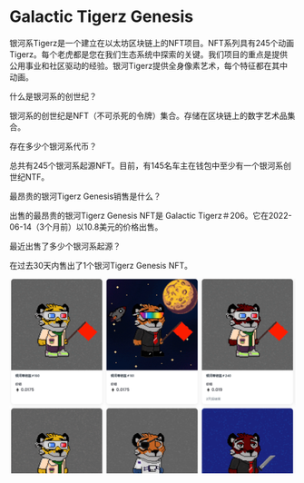 # Galactic Tigerz Genesis

银河系Tigerz是一个建立在以太坊区块链上的NFT项目。NFT系列具有245个动画Tigerz。每个老虎都是您在我们生态系统中探索的关键。我们项目的重点是提供公用事业和社区驱动的经验。银河Tigerz提供全身像素艺术，每个特征都在其中动画。

什么是银河系的创世纪？

银河系的创世纪是NFT（不可杀死的令牌）集合。存储在区块链上的数字艺术品集合。

存在多少个银河系代币？

总共有245个银河系起源NFT。目前，有145名车主在钱包中至少有一个银河系创世纪NTF。

最昂贵的银河Tigerz Genesis销售是什么？

出售的最昂贵的银河Tigerz Genesis NFT是 Galactic Tigerz＃206。它在2022-06-14（3个月前）以10.8美元的价格出售。

最近出售了多少个银河系起源？

在过去30天内售出了1个银河Tigerz Genesis NFT。

![nft](1661758177397.png)
